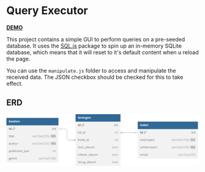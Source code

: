 # Query Executor

[**DEMO**](https://vdneste.be/query-executor/)

This project contains a simple GUI to perform queries on a pre-seeded database. It uses the [SQL.js](https://github.com/sql-js/sql.js/) package to spin up an in-memory SQLite database, which means that it will reset to it's default content when u reload the page.

You can use the `manipulate.js` folder to access and manipulate the received data. The JSON checkbox should be checked for this to take effect.

## ERD

![ERD Scheme](erd.svg)
